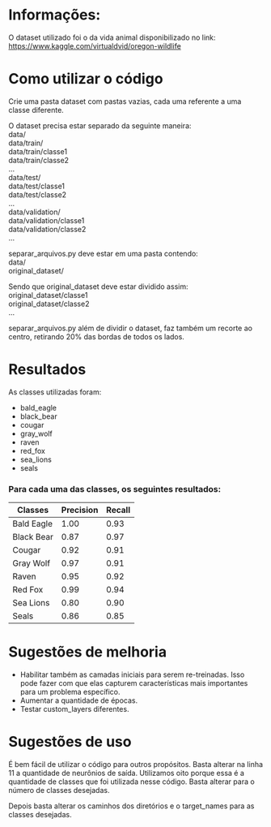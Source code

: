 # Informações:
O dataset utilizado foi o da vida animal disponibilizado no link: https://www.kaggle.com/virtualdvid/oregon-wildlife

# Como utilizar o código

Crie uma pasta dataset com pastas vazias, cada uma referente a uma classe diferente.

O dataset precisa estar separado da seguinte maneira:  
data/  
data/train/  
data/train/classe1  
data/train/classe2  
...  
data/test/  
data/test/classe1  
data/test/classe2  
...  
data/validation/  
data/validation/classe1  
data/validation/classe2  
...  

  
separar_arquivos.py deve estar em uma pasta contendo:  
data/  
original_dataset/  
  
Sendo que original_dataset deve estar dividido assim:  
original_dataset/classe1  
original_dataset/classe2  
...  
  
  
separar_arquivos.py além de dividir o dataset, faz também um recorte ao centro, retirando 20% das bordas de todos os lados.  

# Resultados
As classes utilizadas foram:
* bald_eagle
* black_bear
* cougar
* gray_wolf
* raven
* red_fox
* sea_lions
* seals

### Para cada uma das classes, os seguintes resultados:
Classes | Precision | Recall
--------|-----------|-------
Bald Eagle | 1.00 | 0.93
Black Bear | 0.87 | 0.97
Cougar | 0.92 | 0.91
Gray Wolf | 0.97 | 0.91
Raven | 0.95 | 0.92
Red Fox | 0.99 | 0.94
Sea Lions | 0.80 | 0.90
Seals | 0.86 | 0.85

# Sugestões de melhoria
* Habilitar também as camadas iniciais para serem re-treinadas. Isso pode fazer com que elas capturem características mais importantes para um problema específico.
* Aumentar a quantidade de épocas.
* Testar custom_layers diferentes.

# Sugestões de uso
<p>É bem fácil de utilizar o código para outros propósitos. Basta alterar na linha 11 a quantidade de neurônios de saída. Utilizamos oito porque essa é a quantidade de classes que foi utilizada nesse código. Basta alterar para o número de classes desejadas.</p>
<p>Depois basta alterar os caminhos dos diretórios e o target_names para as classes desejadas.</p>

